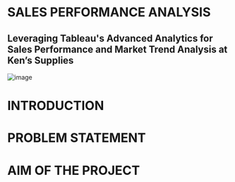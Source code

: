 # SALES PERFORMANCE ANALYSIS
## Leveraging Tableau's Advanced Analytics for Sales Performance and Market Trend Analysis at Ken’s Supplies
![image](https://github.com/user-attachments/assets/f15eda55-9fc7-4680-82bf-618dea318c7b)

# INTRODUCTION

# PROBLEM STATEMENT

# AIM OF THE PROJECT
